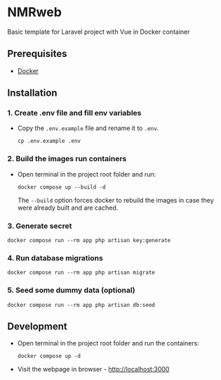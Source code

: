 # NMRweb

Basic template for Laravel project with Vue in Docker container

## Prerequisites

- [Docker](https://www.docker.com/get-started/)

## Installation

### 1. Create .env file and fill env variables

- Copy the `.env.example` file and rename it to `.env`.

  ```shell
  cp .env.example .env
  ```

### 2. Build the images run containers

- Open terminal in the project root folder and run:

  ```shell
  docker compose up --build -d
  ```

  The `--build` option forces docker to rebuild the images in case they were already built and are cached.

### 3. Generate secret

  ```shell
  docker compose run --rm app php artisan key:generate
  ```

### 4. Run database migrations

  ```shell
  docker compose run --rm app php artisan migrate
  ```

### 5. Seed some dummy data (optional)

  ```shell
  docker compose run --rm app php artisan db:seed
  ```

## Development

- Open terminal in the project root folder and run the containers:

  ```shell
  docker compose up -d
  ```

- Visit the webpage in browser - [http://localhost:3000](http://localhost:3000)
